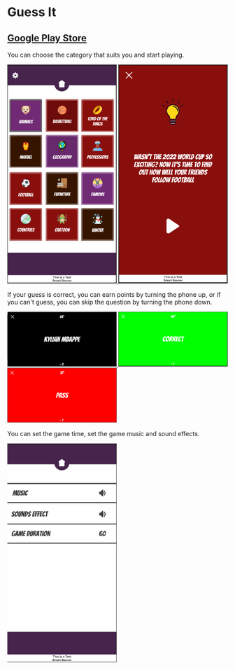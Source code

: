 <h1>Guess It</h1> 
<h2><a href="https://play.google.com/store/apps/details?id=com.DefaultCompany.GuessIt" target="_blank">Google Play Store</a></h2> 

 <p>
<a>You can choose the category that suits you and start playing. </a> 
 </p>
<p>
<a href="" target="_blank" rel="noreferrer"> <img src="https://raw.githubusercontent.com/BekirrUgur/Guess-It/main/Pictures/menu.PNG" alt="unity" width="250" height="500"/> </a> 
<a href="" target="_blank" rel="noreferrer"> <img src="https://raw.githubusercontent.com/BekirrUgur/Guess-It/main/Pictures/prepare.PNG" alt="unity" width="250" height="500"/> </a> 
 </p>
  <p>
<a>If your guess is correct, you can earn points by turning the phone up, or if you can't guess, you can skip the question by turning the phone down. </a> 
 </p>
  <p>
<a href="" target="_blank" rel="noreferrer"> <img src="https://raw.githubusercontent.com/BekirrUgur/Guess-It/main/Pictures/Game1.PNG" alt="unity" width="250" height="125"/> </a> 
  <a href="" target="_blank" rel="noreferrer"> <img src="https://raw.githubusercontent.com/BekirrUgur/Guess-It/main/Pictures/GameC.PNG" alt="unity" width="250" height="125"/> </a> 
  <a href="" target="_blank" rel="noreferrer"> <img src="https://raw.githubusercontent.com/BekirrUgur/Guess-It/main/Pictures/GameP.PNG" alt="unity" width="250" height="125"/> </a> 
 </p>
 
 <p>
<a>You can set the game time, set the game music and sound effects.</a> 
 </p>

 <p>
  <a href="" target="_blank" rel="noreferrer"> <img src="https://raw.githubusercontent.com/BekirrUgur/Guess-It/main/Pictures/Settings.PNG" alt="unity" width="250" height="500"/> </a> 
 </p>
